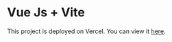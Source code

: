 # Vue Js + Vite

This project is deployed on Vercel. You can view it [here](https://static-template-sepia.vercel.app/).

